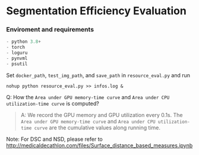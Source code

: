 # Segmentation Efficiency Evaluation



### Enviroment and requirements

```python
- python 3.8+
- torch
- loguru
- pynvml
- psutil
```



Set `docker_path`, `test_img_path`, and `save_path` in `resource_eval.py` and run

`nohup python resource_eval.py >> infos.log &`



Q: How the `Area under GPU memory-time curve` and `Area under CPU utilization-time curve` is computed?

> A: We record the GPU memory and GPU utilization every 0.1s. The `Area under GPU memory-time curve` and `Area under CPU utilization-time curve` are the cumulative values along running time.



Note: For DSC and NSD, please refer to http://medicaldecathlon.com/files/Surface_distance_based_measures.ipynb



